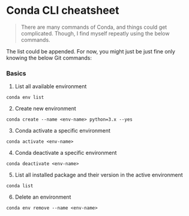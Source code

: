 # Conda CLI cheatsheet #

> There are many commands of Conda, and things could get complicated. Though, I find myself repeatly using the below commands. 

The list could be appended. For now, you might just be just fine only knowing the below Git commands:

### Basics ###

1. List all available environment
```
conda env list
```

2. Create new environment
```
conda create --name <env-name> python=3.x --yes
```

3. Conda activate a specific environment
```
conda activate <env-name>
```

4. Conda deactivate a specific environment
```
conda deactivate <env-name>
```

5. List all installed package and their version in the active environment
```
conda list
```

6. Delete an environment
```
conda env remove --name <env-name>
```
